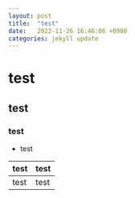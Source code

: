 ```yaml
---
layout: post
title:  "test"
date:   2022-11-26 16:46:06 +0900
categories: jekyll update
---
```


# test
## test
### test
* test  

|test|test|
|----|----|
|test|test|